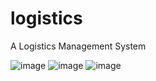 # logistics
A Logistics Management System

![image](https://github.com/tonyatzju/logistics/commit/be9f41441d03a0e6f984c571b12bd670102f4aa0#diff-8bc35670f6cb9d2a7ddaa82a263fd59)
![image](https://github.com/tonyatzju/logistics/commit/be9f41441d03a0e6f984c571b12bd670102f4aa0#diff-607d5f7c686274cfc9be2e8378c3863)
![image](https://github.com/tonyatzju/logistics/commit/be9f41441d03a0e6f984c571b12bd670102f4aa0#diff-201edbdbe2ea604a5a00847e622adf9)
